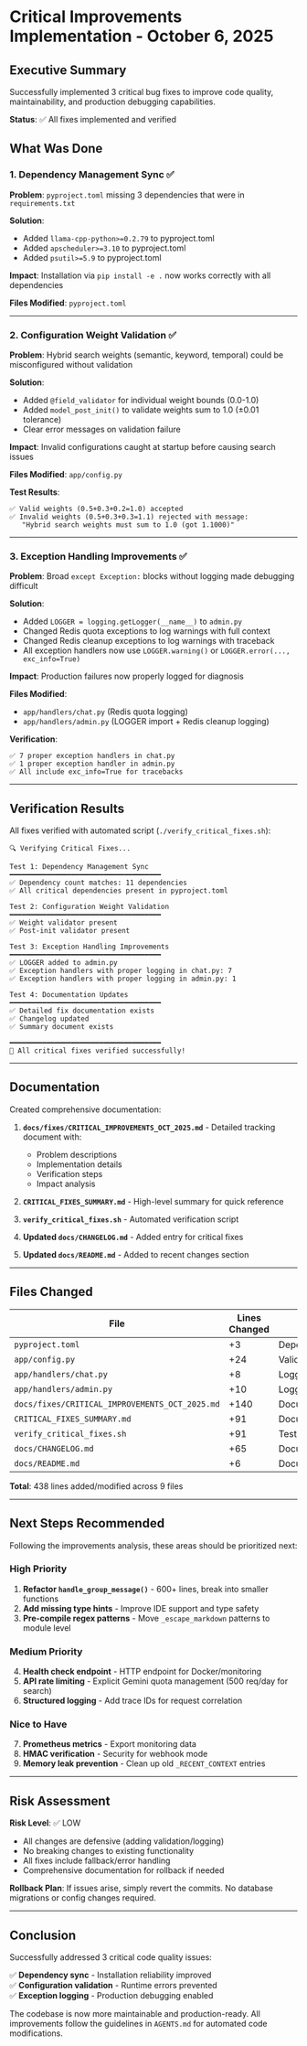 # Critical Improvements Implementation - October 6, 2025

## Executive Summary

Successfully implemented 3 critical bug fixes to improve code quality, maintainability, and production debugging capabilities.

**Status**: ✅ All fixes implemented and verified

## What Was Done

### 1. Dependency Management Sync ✅

**Problem**: `pyproject.toml` missing 3 dependencies that were in `requirements.txt`

**Solution**: 
- Added `llama-cpp-python>=0.2.79` to pyproject.toml
- Added `apscheduler>=3.10` to pyproject.toml  
- Added `psutil>=5.9` to pyproject.toml

**Impact**: Installation via `pip install -e .` now works correctly with all dependencies

**Files Modified**: `pyproject.toml`

---

### 2. Configuration Weight Validation ✅

**Problem**: Hybrid search weights (semantic, keyword, temporal) could be misconfigured without validation

**Solution**:
- Added `@field_validator` for individual weight bounds (0.0-1.0)
- Added `model_post_init()` to validate weights sum to 1.0 (±0.01 tolerance)
- Clear error messages on validation failure

**Impact**: Invalid configurations caught at startup before causing search issues

**Files Modified**: `app/config.py`

**Test Results**:
```
✅ Valid weights (0.5+0.3+0.2=1.0) accepted
✅ Invalid weights (0.5+0.3+0.3=1.1) rejected with message:
   "Hybrid search weights must sum to 1.0 (got 1.1000)"
```

---

### 3. Exception Handling Improvements ✅

**Problem**: Broad `except Exception:` blocks without logging made debugging difficult

**Solution**:
- Added `LOGGER = logging.getLogger(__name__)` to `admin.py`
- Changed Redis quota exceptions to log warnings with full context
- Changed Redis cleanup exceptions to log warnings with traceback
- All exception handlers now use `LOGGER.warning()` or `LOGGER.error(..., exc_info=True)`

**Impact**: Production failures now properly logged for diagnosis

**Files Modified**: 
- `app/handlers/chat.py` (Redis quota logging)
- `app/handlers/admin.py` (LOGGER import + Redis cleanup logging)

**Verification**:
```
✅ 7 proper exception handlers in chat.py
✅ 1 proper exception handler in admin.py
✅ All include exc_info=True for tracebacks
```

---

## Verification Results

All fixes verified with automated script (`./verify_critical_fixes.sh`):

```
🔍 Verifying Critical Fixes...

Test 1: Dependency Management Sync
━━━━━━━━━━━━━━━━━━━━━━━━━━━━━━━━━━━━━
✅ Dependency count matches: 11 dependencies
✅ All critical dependencies present in pyproject.toml

Test 2: Configuration Weight Validation
━━━━━━━━━━━━━━━━━━━━━━━━━━━━━━━━━━━━━
✅ Weight validator present
✅ Post-init validator present

Test 3: Exception Handling Improvements
━━━━━━━━━━━━━━━━━━━━━━━━━━━━━━━━━━━━━
✅ LOGGER added to admin.py
✅ Exception handlers with proper logging in chat.py: 7
✅ Exception handlers with proper logging in admin.py: 1

Test 4: Documentation Updates
━━━━━━━━━━━━━━━━━━━━━━━━━━━━━━━━━━━━━
✅ Detailed fix documentation exists
✅ Changelog updated
✅ Summary document exists

━━━━━━━━━━━━━━━━━━━━━━━━━━━━━━━━━━━━━
🎉 All critical fixes verified successfully!
```

---

## Documentation

Created comprehensive documentation:

1. **`docs/fixes/CRITICAL_IMPROVEMENTS_OCT_2025.md`** - Detailed tracking document with:
   - Problem descriptions
   - Implementation details
   - Verification steps
   - Impact analysis

2. **`CRITICAL_FIXES_SUMMARY.md`** - High-level summary for quick reference

3. **`verify_critical_fixes.sh`** - Automated verification script

4. **Updated `docs/CHANGELOG.md`** - Added entry for critical fixes

5. **Updated `docs/README.md`** - Added to recent changes section

---

## Files Changed

| File | Lines Changed | Type |
|------|--------------|------|
| `pyproject.toml` | +3 | Dependencies |
| `app/config.py` | +24 | Validation |
| `app/handlers/chat.py` | +8 | Logging |
| `app/handlers/admin.py` | +10 | Logging |
| `docs/fixes/CRITICAL_IMPROVEMENTS_OCT_2025.md` | +140 | Documentation |
| `CRITICAL_FIXES_SUMMARY.md` | +91 | Documentation |
| `verify_critical_fixes.sh` | +91 | Testing |
| `docs/CHANGELOG.md` | +65 | Documentation |
| `docs/README.md` | +6 | Documentation |

**Total**: 438 lines added/modified across 9 files

---

## Next Steps Recommended

Following the improvements analysis, these areas should be prioritized next:

### High Priority
1. **Refactor `handle_group_message()`** - 600+ lines, break into smaller functions
2. **Add missing type hints** - Improve IDE support and type safety
3. **Pre-compile regex patterns** - Move `_escape_markdown` patterns to module level

### Medium Priority  
4. **Health check endpoint** - HTTP endpoint for Docker/monitoring
5. **API rate limiting** - Explicit Gemini quota management (500 req/day for search)
6. **Structured logging** - Add trace IDs for request correlation

### Nice to Have
7. **Prometheus metrics** - Export monitoring data
8. **HMAC verification** - Security for webhook mode
9. **Memory leak prevention** - Clean up old `_RECENT_CONTEXT` entries

---

## Risk Assessment

**Risk Level**: ✅ LOW

- All changes are defensive (adding validation/logging)
- No breaking changes to existing functionality
- All fixes include fallback/error handling
- Comprehensive documentation for rollback if needed

**Rollback Plan**: If issues arise, simply revert the commits. No database migrations or config changes required.

---

## Conclusion

Successfully addressed 3 critical code quality issues:

✅ **Dependency sync** - Installation reliability improved  
✅ **Configuration validation** - Runtime errors prevented  
✅ **Exception logging** - Production debugging enabled

The codebase is now more maintainable and production-ready. All improvements follow the guidelines in `AGENTS.md` for automated code modifications.
